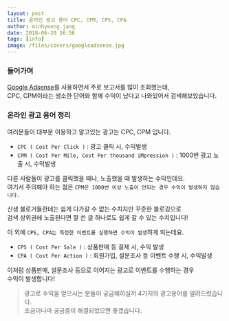 ```yaml
---
layout: post
title: 온라인 광고 용어 CPC, CPM, CPS, CPA
author: minhyeong.jang
date: 2018-06-20 16:56
tags: [info]
image: /files/covers/googleadsense.jpg
---
```

### 들어가며
[Google Adsense](https://www.google.com/adsense)를 사용하면서 주로 보고서를 많이 조회했는데,<br/>
CPC, CPM이라는 생소한 단어와 함께 수익이 났다고 나와있어서 검색해보았습니다.

### 온라인 광고 용어 정리
여러분들이 대부분 이용하고 알고있는 광고는 CPC, CPM 입니다.

 - `CPC ( Cost Per Click )` : 광고 클릭 시, 수익발생
 - `CPM ( Cost Per Mile, Cost Per thousand iMpression )` : 1000번 광고 노출 시, 수익발생

다른 사람들이 광고를 클릭했을 때나, 노출했을 때 발생하는 수익인데요.<br/>
여기서 주의해야 하는 점은 `CPM은 1000번 이상 노출이 안되는 경우 수익이 발생하지 않습니다.`

<block></block>

신생 블로거들한테는 쉽게 다가갈 수 없는 수치지만 꾸준한 블로깅으로<br/>
검색 상위권에 노출된다면 잘 쓴 글 하나로도 쉽게 갈 수 있는 수치입니다!

<block></block>

이 외에 `CPS, CPA는 특정한 이벤트를 실행하면 수익이 발생`하게 되는데요.

- `CPS ( Cost Per Sale )` : 상품판매 등  결제 시, 수익 발생
- `CPA ( Cost Per Action )` : 회원가입, 설문조사 등 이벤트 수행 시, 수익발생

이처럼 상품판매, 설문조사 등으로 이어지는 광고로 이벤트를 수행하는 경우<br/>
수익이 발생합니다!

> 광고로 수익을 얻으시는 분들이 궁금해하실까 4가지의 광고용어를 알려드렸습니다.<br/>
> 조금이나마 궁금증이 해결되었으면 좋겠습니다.